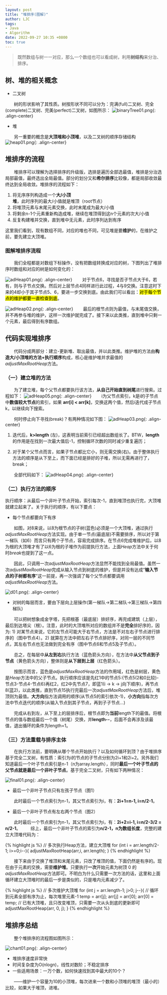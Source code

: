 ```yaml
---
layout: post
title: "堆排序(图解)"
author: LJC
tags:
- Java
- Algorithm
date: 2022-09-27 10:35 +0800
toc: true
---
```


> 既然数组与树一一对应，那么一个数组也可以看成树，利用**树结构**来分治、排序。

## 树、堆的相关概念
 
- 二叉树

&emsp;&emsp;树的形状影响了其性质。树按形状不同可以分为：完满(full)二叉树、完全(complete)二叉树、完美(perfect)二叉树，如图所示：
![binaryTree01.png](/images/binaryTree01.png "Tree"){: .align-center}
 
- 堆

&emsp;&emsp;另一重要的概念是**大顶堆和小顶堆**，以及二叉树的顺序存储结构
![heap01.png](/images/heap01.png "Heap"){: .align-center}

## 堆排序的流程

&emsp;&emsp;堆排序可以理解为选择排序的升级版，选排是遍历全部选最值，堆排是分治选局部最值，最终选出全局最值。部分的划分又和**希尔排序**比较像，都是局部收敛最终达到全局收敛。堆排序的流程如下：

1. 将无序序列构造成一个**大/小顶堆**，此时序列的最大/小值就是堆顶（root节点）
2. 将堆顶元素与末尾元素交换，此时末尾成为最大/小值
3. 将剩余n-1个元素重新构造成堆，继续在堆顶得到这n个元素的次大/小值
4. 反复构建堆并交换，直到堆中无元素，此时序列达到有序

这里我们看到，现有数组不同，对应的堆也不同，可见堆是要**维护**的，在维护之前，要先建立大顶堆。

### 图解堆排序流程

&emsp;&emsp;我们全程都是对数组下标操作，没有把数组转换成对应的树，下图列出了堆排序时数组和对应的树是如何变化的：

![adHeap01.png](/images/adHeap01.png "adHeap02"){: .align-center}
&emsp;&emsp;对于节点6，寻找是否子节点大于6，若有，则与子节点交换。然后对上层节点4同样进行此过程，4与9交换。注意这时下来的4却小于其子节点5、6，要进一步交换到底。由此我们可以看出：<mark>对于每个节点的维护都要一直检查到底</mark>。

![adHeap02.png](/images/adHeap02.png "adHeap01"){: .align-center}
&emsp;&emsp;最后的根节点则为最值，与末尾值交换，并不再参与堆的维护，这样一次维护就完成了。接下来以此类推，直到堆中只剩一个元素，最后得到有序数组。

## 代码实现堆排序

&emsp;&emsp;代码分成两部分：建立-更新堆、取出最值，并以此类推。维护堆的方法由**构造大/小顶堆的方法+执行顺序**构成，核心是维护堆并求最值的*adjustMaxRootHeap*方法。

### （一）建立堆的方法

&emsp;&emsp;为了建立堆，每个父节点都要执行该方法，**从自己开始直到树尾**进行搜索。过程如下：
![adHeap05.png](/images/adHeap05.png "adHeap05"){: .align-center}
&emsp;&emsp;i为父节点索引，k是i的子节点中**数值较大节点**的索引，如果 **arr[i] < arr[k]**，交换这两个值，然后i迭代成子节点k，以继续向下搜索。

&emsp;&emsp;何时停止向下寻找(break)？有两种情况如下图：
![adHeap03.png](/images/adHeap03.png "adHeap03"){: .align-center}
1. 迭代后，**k>length** (左)，这表明当前索引已经超出数组长了。BTW，**length**的作用是在找到一次最大值后-1，控制循环次数的同时减少重复遍历；

2. 对于某个父节点而言，如果子节点都比它小，则无需交换(右)。由于整体执行方法的顺序是从下至上，而下面已经是排好的子堆，所以无需再进行了，break；

&emsp;&emsp;全部代码如下：
![adHeap04.png](/images/adHeap04.png "adHeap04"){: .align-center}

### （二）执行方法的顺序

执行顺序：从最后一个非叶子节点开始，索引每次-1，直到堆顶也执行完，大顶堆就建立起来了。关于执行的顺序，有以下要点：

- 每个节点都要向下有序

&emsp;&emsp;如图，对8来说，以8为根节点的子树(蓝色)必须是一个大顶堆，通过执行*adjustMaxRootHeap*方法实现。由于单一节点(最底层)不需要排序，所以对于第一梯队（如6）而言只有两个子节点，容易完成排序。在节点6完成堆维护后，以8为根的大顶堆才有了以6为根的子堆作为前提执行方法，上面*Heap*方法中关于何时*break*也提到了这一点。

&emsp;&emsp;因此，只调用一次*adjustMaxRootHeap*方法显然不能找到全局最值。虽然一次*adjustMaxRootHeap*完成从输入节点到树底的维护，但是并没有达成“**输入节点的子树都有序**”这一前提，再一次强调了每个父节点都要调用*adjustMaxRootHeap*方法。

![d01.png](/images/d01.png "流程"){: .align-center}

- 对树的每层而言，要由下层向上层操作(第一梯队->第二梯队->第三梯队->第四梯队)

&emsp;&emsp;可以把树想象成金字塔，先把根基（最底层）排好序，再完成建筑（上层），最后到达塔尖（根）。注意，此时的大顶堆所对应的数组并不是**完全**排好序的，因为: 1) 对某节点来说，它的左节点可能大于右节点，方法是不对左右子节点进行排序的（图中节点4）。2) 就算在方法中把左右子节点排好序，对同一层的不同节点，其左右节点也无法做到完全有序（图中节点6和节点5及子节点）。

&emsp;&emsp;总之，在每层中**从左到右**执行方法（蓝色箭头方向），在方法中**从父节点到子节点**（黄色箭头方向），整体则是**从下层到上层**（红色箭头）。

&emsp;&emsp;按图示而言，蓝色是*adjustMaxRootHeap*方法的作用域，红色是树层，黄色是*Heap*方法中的父子节点。执行顺序应该是先红1中的节点5:{节点5(2和0比较)-节点3-节点4-节点6}再红2，红2中先节点7，即蓝1(i -> k -> j向下顺序)，再节点8(蓝2)，以此类推，直到节点15执行完最后一次*adjustMaxRootHeap*方法后，堆顶则为最值。**大方向**指方法调用的顺序(从节点5的索引依次-1)，**小方向**指每次方法中节点迭代的顺序(从输入节点到其子节点，再到子子节点...)

&emsp;&emsp;完成从右到左，从下至上的层排序后，根节点即为**当前**length下的最值。将根节点的值与数组最后一个值（树尾）交换，并**length--**，后面不会再涉及该最值，退出循环的条件为length=1。

### （三）方法重载与排序主体

&emsp;&emsp;在执行方法前，要明确从哪个节点开始执行？以及如何循环到顶？由于堆排序基于完全二叉树，有性质：索引为i的节点的子节点分别为2i+1和2i+2。另外我们知道最后一个叶子节点索引是n-1（n为array.length），同时**最后一个叶子节点的父节点就是最后一个非叶子节点**。基于完全二叉树，只有如下两种情况：

![final01.png](/images/final01.png "非叶子节点"){: .align-center}

- 最后一个非叶子节点只有左孩子节点（图1）

&emsp;&emsp;此时最后一个节点索引为n-1，其父节点索引为i，有：**2i+1=n-1, i=n/2-1**。

- 最后一个非叶子节点有左右两个节点（图2）

&emsp;&emsp;此时最后一个节点索引为n-1，其父节点索引为i，有：**2i+2=i-1, i=n/2-3/2 = n/2-1**。
&emsp;&emsp;综上，最后一个非叶子节点的索引为**n/2-1，n为数组长度**，完整的建立大顶堆代码为：

{% highlight js %}
    // 多次执行Heap方法，建立大顶堆
    for (int i = arr.length/2-1; i>=0;i--){
            adjustMaxRootHeap(arr,i, arr.length);
        }
{% endhighlight %}

&emsp;&emsp;接下来由于交换了堆顶和末尾元素，只改了堆顶的值，下面仍然是有序的。现在由于元素的交换，需要**维护堆**。只要执行**一次**开始元素为树顶 0 的*adjustMaxRootHeap*方法即可。不明白为什么只需要一次方法的话，这里和上面循环建立大顶堆时的最后一步是类似的，只是堆内元素减少了。

{% highlight js %}
    // 多次维护大顶堆
    for (int j = arr.length-1; j>0; j--){
        // 循环到元素全部有序为止，每次堆里元素-1
        temp = arr[j];
        arr[j] = arr[0];
        arr[0] = temp;
        // 已有大顶堆，且只改变堆顶，只需要一次从头到底的更新即可
        adjustMaxRootHeap(arr, 0, j);
    }
{% endhighlight %}

## 堆排序总结

&emsp;&emsp;整个堆排序的流程图如图所示：

![chart01.png](/images/chart01.png "流程图"){: .align-center}

- 堆排序速度非常快
- 时间复杂度为O(nlogn)，线性对数阶；不稳定排序
- 一些适用场景：一万个数，如何快速找到其中最大的10个？

&emsp;&emsp;——维护一个容量为10的小顶堆，每次进来一个数和小顶堆的堆顶（最小的）比较，如果大于堆顶，进堆。